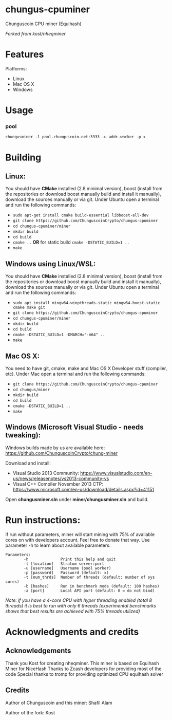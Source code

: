 # chungus-cpuminer

Chunguscoin CPU miner (Equihash)

*Forked from kost/nheqminer*

# Features

Platforms:
- Linux
- Mac OS X
- Windows

# Usage

### pool
`chungusminer -l pool.chunguscoin.net:3333 -u addr.worker -p x`

# Building

## Linux:
You should have **CMake** installed (2.8 minimal version), boost (install from the repositories or download boost manually build and install it manually), download the sources manually or via git. 
Under Ubuntu open a terminal and run the following commands:
  - `sudo apt-get install cmake build-essential libboost-all-dev`
  - `git clone https://github.com/ChunguscoinCrypto/chungus-cpuminer`
  - `cd chungus-cpuminer/miner`
  - `mkdir build`
  - `cd build`
  - `cmake ..` **OR** for static build `cmake -DSTATIC_BUILD=1 ..`
  - `make`

## Windows using Linux/WSL:
You should have **CMake** installed (2.8 minimal version), boost (install from the repositories or download boost manually build and install it manually), download the sources manually or via git. 
Under Ubuntu open a terminal and run the following commands:
  - `sudo apt install mingw64-winpthreads-static mingw64-boost-static cmake make git`
  - `git clone https://github.com/ChunguscoinCrypto/chungus-cpuminer`
  - `cd chungus-cpuminer/miner`
  - `mkdir build`
  - `cd build`
  - `cmake -DSTATIC_BUILD=1 -DMARCH="-m64" ..`
  - `make`

## Mac OS X:
You need to have git, cmake, make and Mac OS X Developer stuff (compiler, etc).
Under Mac open a terminal and run the following commands:
  - `git clone https://github.com/ChunguscoinCrypto/chungus-cpuminer`
  - `cd chungus/miner`
  - `mkdir build`
  - `cd build`
  - `cmake -DSTATIC_BUILD=1 ..`
  - `make`

## Windows (Microsoft Visual Studio - needs tweaking):
Windows builds made by us are available here: https://github.com/ChunguscoinCrypto/chung-miner

Download and install:
- Visual Studio 2013 Community: https://www.visualstudio.com/en-us/news/releasenotes/vs2013-community-vs
- Visual C++ Compiler November 2013 CTP: https://www.microsoft.com/en-us/download/details.aspx?id=41151

Open **chungusminer.sln** under **miner/chungusminer.sln** and build.


# Run instructions:

If run without parameters, miner will start mining with 75% of available cores on with developers account. Feel free to donate that way. Use parameter -h to learn about available parameters:

```
Parameters:
        -h              Print this help and quit
        -l [location]   Stratum server:port
        -u [username]   Username (pool worker)
        -p [password]   Password (default: x)
        -t [num_thrds]  Number of threads (default: number of sys cores)
        -b [hashes]     Run in benchmark mode (default: 100 hashes)
        -a [port]       Local API port (default: 0 = do not bind)
```

<i>Note: if you have a 4-core CPU with hyper threading enabled (total 8 threads) it is best to run with only 6 threads (experimental benchmarks shows that best results are achieved with 75% threads utilized)</i>

# Acknowledgments and credits

## Acknowledgements

Thank you Kost for creating nheqminer.
This miner is based on Equihash Miner for NiceHash
Thanks to Zcash developers for providing most of the code
Special thanks to tromp for providing optimized CPU equihash solver

## Credits

Author of Chunguscoin and this miner: Shafil Alam

Author of the fork: Kost
